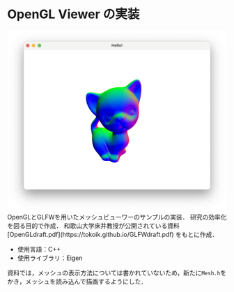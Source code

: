 # OpenGL Viewer の実装


<img src = "image.png">
OpenGLとGLFWを用いたメッシュビューワーのサンプルの実装．  
研究の効率化を図る目的で作成．  
和歌山大学床井教授が公開されている資料[OpenGLdraft.pdf](https://tokoik.github.io/GLFWdraft.pdf) をもとに作成．

* 使用言語：C++
* 使用ライブラリ：Eigen

資料では，メッシュの表示方法については書かれていないため，新たに`Mesh.h`をかき，メッシュを読み込んで描画するようにした．
